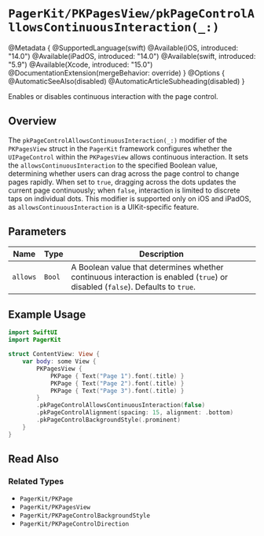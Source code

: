 # ``PagerKit/PKPagesView/pkPageControlAllowsContinuousInteraction(_:)``

@Metadata {
    @SupportedLanguage(swift)
    @Available(iOS, introduced: "14.0")
    @Available(iPadOS, introduced: "14.0")
    @Available(swift, introduced: "5.9")
    @Available(Xcode, introduced: "15.0")
    @DocumentationExtension(mergeBehavior: override)
}
@Options {
    @AutomaticSeeAlso(disabled)
    @AutomaticArticleSubheading(disabled)
}

Enables or disables continuous interaction with the page control.

## Overview

The `pkPageControlAllowsContinuousInteraction(_:)` modifier of the `PKPagesView` struct in the `PagerKit` framework configures whether the `UIPageControl` within the `PKPagesView` allows continuous interaction. It sets the `allowsContinuousInteraction` to the specified Boolean value, determining whether users can drag across the page control to change pages rapidly. When set to `true`, dragging across the dots updates the current page continuously; when `false`, interaction is limited to discrete taps on individual dots. This modifier is supported only on iOS and iPadOS, as `allowsContinuousInteraction` is a UIKit-specific feature.

## Parameters

| Name | Type | Description |
|------|------|-------------|
| `allows` | `Bool` | A Boolean value that determines whether continuous interaction is enabled (`true`) or disabled (`false`). Defaults to `true`. |

## Example Usage

```swift
import SwiftUI
import PagerKit

struct ContentView: View {
    var body: some View {
        PKPagesView {
            PKPage { Text("Page 1").font(.title) }
            PKPage { Text("Page 2").font(.title) }
            PKPage { Text("Page 3").font(.title) }
        }
        .pkPageControlAllowsContinuousInteraction(false)
        .pkPageControlAlignment(spacing: 15, alignment: .bottom)
        .pkPageControlBackgroundStyle(.prominent)
    }
}
```

## Read Also

### Related Types
- ``PagerKit/PKPage``
- ``PagerKit/PKPagesView``
- ``PagerKit/PKPageControlBackgroundStyle``
- ``PagerKit/PKPageControlDirection``
